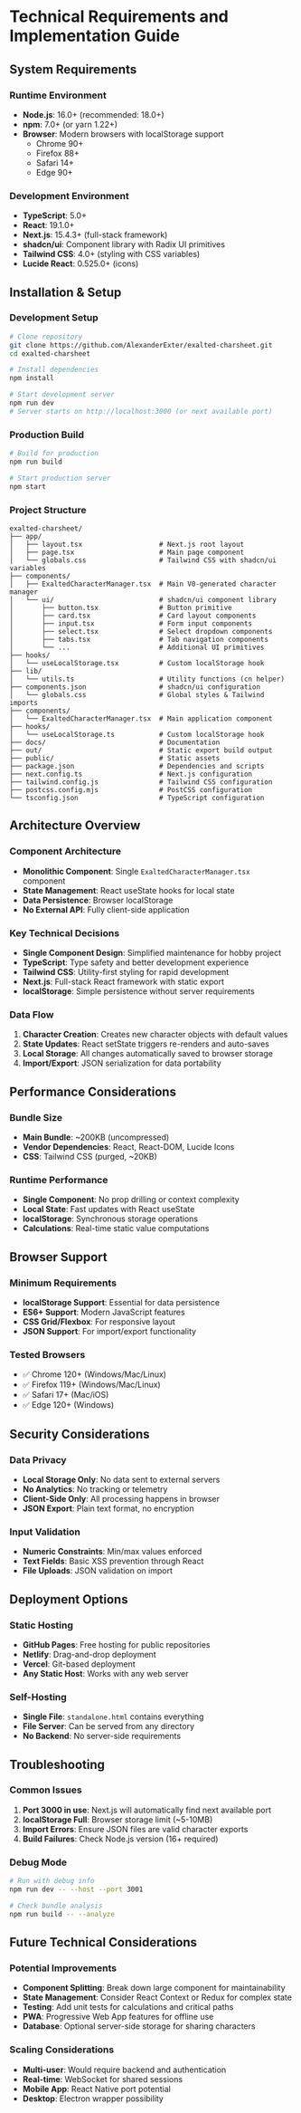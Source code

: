# Technical Requirements and Implementation Guide

## System Requirements

### Runtime Environment
- **Node.js**: 16.0+ (recommended: 18.0+)
- **npm**: 7.0+ (or yarn 1.22+)
- **Browser**: Modern browsers with localStorage support
  - Chrome 90+
  - Firefox 88+
  - Safari 14+
  - Edge 90+

### Development Environment  
- **TypeScript**: 5.0+
- **React**: 19.1.0+
- **Next.js**: 15.4.3+ (full-stack framework)
- **shadcn/ui**: Component library with Radix UI primitives
- **Tailwind CSS**: 4.0+ (styling with CSS variables)
- **Lucide React**: 0.525.0+ (icons)

## Installation & Setup

### Development Setup
```bash
# Clone repository
git clone https://github.com/AlexanderExter/exalted-charsheet.git
cd exalted-charsheet

# Install dependencies
npm install

# Start development server
npm run dev
# Server starts on http://localhost:3000 (or next available port)
```

### Production Build
```bash
# Build for production
npm run build

# Start production server
npm start
```

### Project Structure
```
exalted-charsheet/
├── app/
│   ├── layout.tsx                   # Next.js root layout
│   ├── page.tsx                     # Main page component
│   └── globals.css                  # Tailwind CSS with shadcn/ui variables
├── components/
│   ├── ExaltedCharacterManager.tsx  # Main V0-generated character manager
│   └── ui/                          # shadcn/ui component library
│       ├── button.tsx               # Button primitive
│       ├── card.tsx                 # Card layout components
│       ├── input.tsx                # Form input components
│       ├── select.tsx               # Select dropdown components
│       ├── tabs.tsx                 # Tab navigation components
│       └── ...                      # Additional UI primitives
├── hooks/
│   └── useLocalStorage.tsx          # Custom localStorage hook
├── lib/
│   └── utils.ts                     # Utility functions (cn helper)
├── components.json                  # shadcn/ui configuration
│   └── globals.css                  # Global styles & Tailwind imports
├── components/
│   └── ExaltedCharacterManager.tsx  # Main application component
├── hooks/
│   └── useLocalStorage.ts           # Custom localStorage hook
├── docs/                            # Documentation
├── out/                             # Static export build output
├── public/                          # Static assets
├── package.json                     # Dependencies and scripts
├── next.config.ts                   # Next.js configuration
├── tailwind.config.js               # Tailwind CSS configuration
├── postcss.config.mjs               # PostCSS configuration
└── tsconfig.json                    # TypeScript configuration
```

## Architecture Overview

### Component Architecture
- **Monolithic Component**: Single `ExaltedCharacterManager.tsx` component
- **State Management**: React useState hooks for local state
- **Data Persistence**: Browser localStorage
- **No External API**: Fully client-side application

### Key Technical Decisions
- **Single Component Design**: Simplified maintenance for hobby project
- **TypeScript**: Type safety and better development experience  
- **Tailwind CSS**: Utility-first styling for rapid development
- **Next.js**: Full-stack React framework with static export
- **localStorage**: Simple persistence without server requirements

### Data Flow
1. **Character Creation**: Creates new character objects with default values
2. **State Updates**: React setState triggers re-renders and auto-saves
3. **Local Storage**: All changes automatically saved to browser storage
4. **Import/Export**: JSON serialization for data portability

## Performance Considerations

### Bundle Size
- **Main Bundle**: ~200KB (uncompressed)
- **Vendor Dependencies**: React, React-DOM, Lucide Icons
- **CSS**: Tailwind CSS (purged, ~20KB)

### Runtime Performance
- **Single Component**: No prop drilling or context complexity
- **Local State**: Fast updates with React useState
- **localStorage**: Synchronous storage operations
- **Calculations**: Real-time static value computations

## Browser Support

### Minimum Requirements
- **localStorage Support**: Essential for data persistence
- **ES6+ Support**: Modern JavaScript features
- **CSS Grid/Flexbox**: For responsive layout
- **JSON Support**: For import/export functionality

### Tested Browsers
- ✅ Chrome 120+ (Windows/Mac/Linux)
- ✅ Firefox 119+ (Windows/Mac/Linux)
- ✅ Safari 17+ (Mac/iOS)
- ✅ Edge 120+ (Windows)

## Security Considerations

### Data Privacy
- **Local Storage Only**: No data sent to external servers
- **No Analytics**: No tracking or telemetry
- **Client-Side Only**: All processing happens in browser
- **JSON Export**: Plain text format, no encryption

### Input Validation
- **Numeric Constraints**: Min/max values enforced
- **Text Fields**: Basic XSS prevention through React
- **File Uploads**: JSON validation on import

## Deployment Options

### Static Hosting
- **GitHub Pages**: Free hosting for public repositories
- **Netlify**: Drag-and-drop deployment
- **Vercel**: Git-based deployment
- **Any Static Host**: Works with any web server

### Self-Hosting
- **Single File**: `standalone.html` contains everything
- **File Server**: Can be served from any directory
- **No Backend**: No server-side requirements

## Troubleshooting

### Common Issues
1. **Port 3000 in use**: Next.js will automatically find next available port
2. **localStorage Full**: Browser storage limit (~5-10MB)
3. **Import Errors**: Ensure JSON files are valid character exports
4. **Build Failures**: Check Node.js version (16+ required)

### Debug Mode
```bash
# Run with debug info
npm run dev -- --host --port 3001

# Check bundle analysis
npm run build -- --analyze
```

## Future Technical Considerations

### Potential Improvements
- **Component Splitting**: Break down large component for maintainability
- **State Management**: Consider React Context or Redux for complex state
- **Testing**: Add unit tests for calculations and critical paths
- **PWA**: Progressive Web App features for offline use
- **Database**: Optional server-side storage for sharing characters

### Scaling Considerations
- **Multi-user**: Would require backend and authentication
- **Real-time**: WebSocket for shared sessions
- **Mobile App**: React Native port potential
- **Desktop**: Electron wrapper possibility